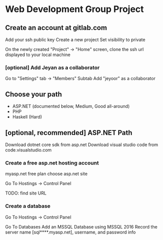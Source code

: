 # Web Development Group Project

## Create an account at gitlab.com
Add your ssh public key
Create a new project
Set visibility to private

On the newly created "Project" -> "Home" screen, clone the ssh url displayed to your local machine

### [optional] Add Jeyan as a collaborator
Go to "Settings" tab -> "Members" Subtab
Add "jeyoor" as a collaborator


## Choose your path
   * ASP.NET (documented below, Medium, Good all-around)
   * PHP
   * Haskell (Hard)

## [optional, recommended] ASP.NET Path 
Download dotnet core sdk from asp.net
Download visual studio code from code.visualstudio.com


### Create a free asp.net hosting account
myasp.net
free plan
choose asp.net site

Go To Hostings -> Control Panel

TODO: find site URL 



### Create a database
Go To Hostings -> Control Panel

Go To Databases
Add an MSSQL Database using MSSQL 2016
Record the server name [sql****.myasp.net], username, and password info

